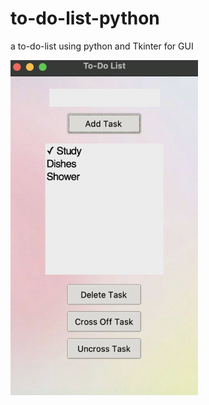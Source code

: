 # to-do-list-python
a to-do-list using python and Tkinter for GUI

<img src="./todolistpy.png" alt="Screenshot Mobile" width="300">
